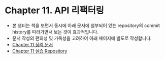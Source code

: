 # Chapter 11. API 리팩터링

- 본 챕터는 책을 보면서 동시에 아래 문서에 첨부되어 있는 repository의 commit history를 따라가면서 보는 것이 효과적입니다.
- 문서 작성의 편의성 및 가독성을 고려하여 아래 페이지에 별도로 작성합니다.
- [Chapter 11 정리 문서](https://mwjjeongdev.notion.site/Chapter-11-API-eb8b19013ac44ce2aa6bf41e46144531)
- [Chapter 11 실습 Repository](https://github.com/mwjjeong/refactoring-python/tree/main/Chapter11)
